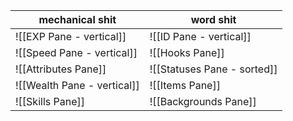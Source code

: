 
|mechanical shit|word shit|
|-|-|
|![[EXP Pane - vertical]]|![[ID Pane - vertical]]|
|![[Speed Pane - vertical]]|![[Hooks Pane]]|
|![[Attributes Pane]]|![[Statuses Pane - sorted]]|
|![[Wealth Pane - vertical]]|![[Items Pane]]|
|![[Skills Pane]]|![[Backgrounds Pane]]|
